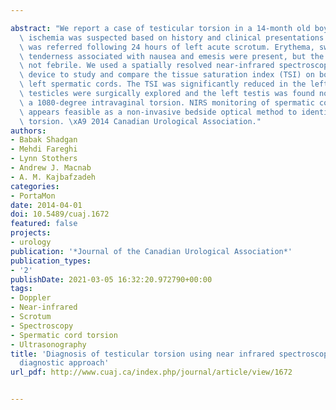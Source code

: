 ---
abstract: "We report a case of testicular torsion in a 14-month old boy. Testicular\
  \ ischemia was suspected based on history and clinical presentations. The patient\
  \ was referred following 24 hours of left acute scrotum. Erythema, swelling and\
  \ tenderness associated with nausea and emesis were present, but the patient was\
  \ not febrile. We used a spatially resolved near-infrared spectroscopy (SR-NIRS)\
  \ device to study and compare the tissue saturation index (TSI) on both right and\
  \ left spermatic cords. The TSI was significantly reduced in the left side. Both\
  \ testicles were surgically explored and the left testis was found non-viable with\
  \ a 1080-degree intravaginal torsion. NIRS monitoring of spermatic cord oxygen saturation\
  \ appears feasible as a non-invasive bedside optical method to identify testicular\
  \ torsion. \xA9 2014 Canadian Urological Association."
authors:
- Babak Shadgan
- Mehdi Fareghi
- Lynn Stothers
- Andrew J. Macnab
- A. M. Kajbafzadeh
categories:
- PortaMon
date: 2014-04-01
doi: 10.5489/cuaj.1672
featured: false
projects:
- urology
publication: '*Journal of the Canadian Urological Association*'
publication_types:
- '2'
publishDate: 2021-03-05 16:32:20.972790+00:00
tags:
- Doppler
- Near-infrared
- Scrotum
- Spectroscopy
- Spermatic cord torsion
- Ultrasonography
title: 'Diagnosis of testicular torsion using near infrared spectroscopy: A novel
  diagnostic approach'
url_pdf: http://www.cuaj.ca/index.php/journal/article/view/1672

---
